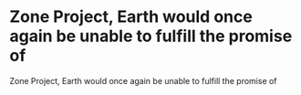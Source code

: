 # Zone Project, Earth would once again be unable to fulfill the promise of

Zone Project, Earth would once again be unable to fulfill the promise of